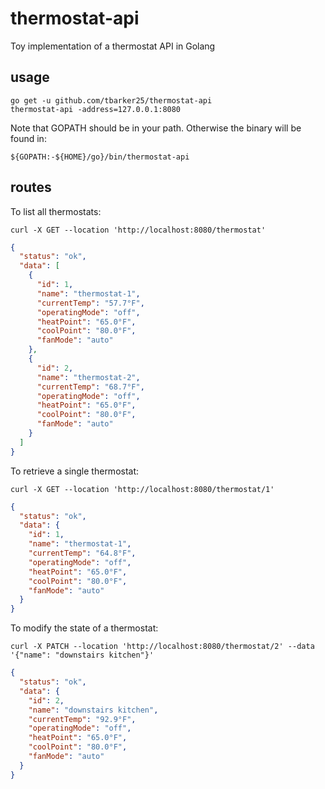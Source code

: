# thermostat-api
Toy implementation of a thermostat API in Golang

## usage
	go get -u github.com/tbarker25/thermostat-api
	thermostat-api -address=127.0.0.1:8080

Note that GOPATH should be in your path. Otherwise the binary will be
found in:

	${GOPATH:-${HOME}/go}/bin/thermostat-api

## routes

To list all thermostats:

	curl -X GET --location 'http://localhost:8080/thermostat'

```json
{
  "status": "ok",
  "data": [
    {
      "id": 1,
      "name": "thermostat-1",
      "currentTemp": "57.7°F",
      "operatingMode": "off",
      "heatPoint": "65.0°F",
      "coolPoint": "80.0°F",
      "fanMode": "auto"
    },
    {
      "id": 2,
      "name": "thermostat-2",
      "currentTemp": "68.7°F",
      "operatingMode": "off",
      "heatPoint": "65.0°F",
      "coolPoint": "80.0°F",
      "fanMode": "auto"
    }
  ]
}
```

To retrieve a single thermostat:

	curl -X GET --location 'http://localhost:8080/thermostat/1'
	
```json
{
  "status": "ok",
  "data": {
    "id": 1,
    "name": "thermostat-1",
    "currentTemp": "64.8°F",
    "operatingMode": "off",
    "heatPoint": "65.0°F",
    "coolPoint": "80.0°F",
    "fanMode": "auto"
  }
}
```

To modify the state of a thermostat:

	curl -X PATCH --location 'http://localhost:8080/thermostat/2' --data '{"name": "downstairs kitchen"}'
	
```json
{
  "status": "ok",
  "data": {
    "id": 2,
    "name": "downstairs kitchen",
    "currentTemp": "92.9°F",
    "operatingMode": "off",
    "heatPoint": "65.0°F",
    "coolPoint": "80.0°F",
    "fanMode": "auto"
  }
}
```
